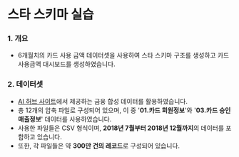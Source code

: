 # 스타 스키마 실습

### 1. 개요
- 6개월치의 카드 사용 금액 데이터셋을 사용하여 스타 스키마 구조를 생성하고 카드 사용금액 대시보드를 생성하였습니다.

### 2. 데이터셋
- [AI 허브 사이트](https://www.aihub.or.kr/aihubdata/data/view.do?currMenu=115&topMenu=100&&srchDataRealmCode=REALM015&aihubDataSe=data&dataSetSn=71792)에서 제공하는 금융 합성 데이터를 활용하였습니다. 
- 총 12개의 압축 파일로 구성되어 있으며, 이 중 '**01.카드 회원정보**'와 '**03.카드 승인매출정보**' 데이터를 사용하였습니다.
- 사용한 파일들은 CSV 형식이며,  **2018년 7월부터 2018년 12월까지**의 데이터를 포함하고 있습니다.
- 또한, 각 파일들은 약 **300만 건의 레코드**로 구성되어 있습니다.

